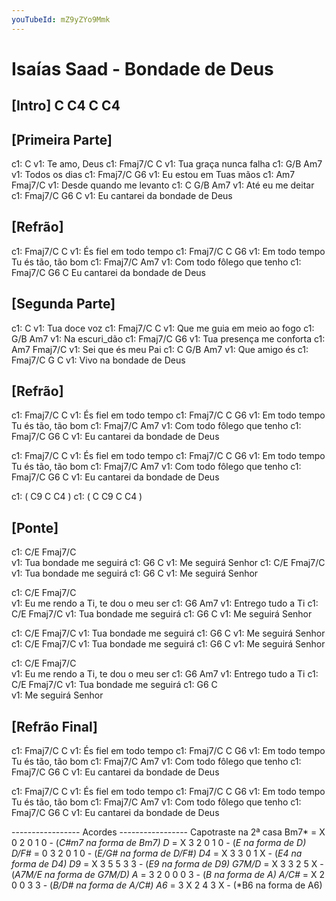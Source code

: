 ```yaml
---
youTubeId: mZ9yZYo9Mmk
---
```


# Isaías Saad - Bondade de Deus


## [Intro] C  C4  C  C4

## [Primeira Parte]

c1:          C
v1: Te amo, Deus
c1:       Fmaj7/C      C
v1: Tua graça nunca falha
c1:    G/B    Am7
v1: Todos os dias
c1:       Fmaj7/C       G6
v1: Eu estou em Tuas mãos
c1:                    Am7  Fmaj7/C
v1: Desde quando me levanto
c1:         C     G/B  Am7
v1: Até eu me deitar
c1:          Fmaj7/C     G6      C
v1: Eu cantarei da bondade de Deus

## [Refrão]

c1: Fmaj7/C                  C
v1:       És fiel em todo tempo
c1: Fmaj7/C                      C        G6
v1:       Em todo tempo Tu és tão, tão bom
c1: Fmaj7/C                      Am7
v1:       Com todo fôlego que tenho
c1:          Fmaj7/C     G6      C
Eu cantarei da bondade de Deus

## [Segunda Parte]

c1:           C
v1: Tua doce voz
c1:          Fmaj7/C          C
v1: Que me guia em meio ao fogo
c1:       G/B  Am7
v1: Na escuri_dão
c1:         Fmaj7/C       G6
v1: Tua presença me conforta
c1:                 Am7  Fmaj7/C
v1: Sei que és meu Pai
c1:       C   G/B  Am7
v1: Que amigo és
c1:       Fmaj7/C G       C
v1: Vivo na bondade de Deus

## [Refrão]

c1: Fmaj7/C                  C
v1:       És fiel em todo tempo
c1: Fmaj7/C                      C        G6
v1:       Em todo tempo Tu és tão, tão bom
c1: Fmaj7/C                      Am7
v1:       Com todo fôlego que tenho
c1:          Fmaj7/C     G6      C
v1: Eu cantarei da bondade de Deus

c1: Fmaj7/C                  C
v1:       És fiel em todo tempo
c1: Fmaj7/C                      C        G6
v1:       Em todo tempo Tu és tão, tão bom
c1: Fmaj7/C                      Am7
v1:       Com todo fôlego que tenho
c1:          Fmaj7/C     G6      C
v1: Eu cantarei da bondade de Deus

c1: ( C9  C  C4 )
c1: ( C  C9  C  C4 )

## [Ponte]

c1: C/E                 Fmaj7/C                
v1:     Tua bondade me seguirá
c1:     G6         C
v1: Me seguirá Senhor
c1: C/E                 Fmaj7/C
v1:     Tua bondade me seguirá
c1:     G6         C
v1: Me seguirá Senhor

c1:        C/E            Fmaj7/C               
v1: Eu me rendo a Ti, te dou o meu ser
c1:     G6          Am7
v1: Entrego tudo a Ti
c1: C/E                 Fmaj7/C
v1:     Tua bondade me seguirá
c1:     G6         C
v1: Me seguirá Senhor

c1: C/E                 Fmaj7/C
v1:     Tua bondade me seguirá
c1:     G6         C
v1: Me seguirá Senhor
c1: C/E                 Fmaj7/C
v1:     Tua bondade me seguirá
c1:     G6         C
v1: Me seguirá Senhor

c1:        C/E            Fmaj7/C               
v1: Eu me rendo a Ti, te dou o meu ser
c1:     G6          Am7
v1: Entrego tudo a Ti
c1: C/E                 Fmaj7/C
v1:     Tua bondade me seguirá
c1:     G6         C    
v1: Me seguirá Senhor

## [Refrão Final]

c1: Fmaj7/C                  C
v1:       És fiel em todo tempo
c1: Fmaj7/C                      C        G6
v1:       Em todo tempo Tu és tão, tão bom
c1: Fmaj7/C                      Am7
v1:       Com todo fôlego que tenho
c1:          Fmaj7/C     G6      C
v1: Eu cantarei da bondade de Deus

c1: Fmaj7/C                  C
v1:       És fiel em todo tempo
c1: Fmaj7/C                      C        G6
v1:       Em todo tempo Tu és tão, tão bom
c1: Fmaj7/C                      Am7
v1:       Com todo fôlego que tenho
c1:          Fmaj7/C     G6      C
v1: Eu cantarei da bondade de Deus


----------------- Acordes -----------------
Capotraste na 2ª casa
Bm7*  = X 0 2 0 1 0 - (*C#m7 na forma de Bm7)
D*  = X 3 2 0 1 0 - (*E na forma de D)
D/F#*  = 0 3 2 0 1 0 - (*E/G# na forma de D/F#)
D4*  = X 3 3 0 1 X - (*E4 na forma de D4)
D9*  = X 3 5 5 3 3 - (*E9 na forma de D9)
G7M/D*  = X 3 3 2 5 X - (*A7M/E na forma de G7M/D)
A*  = 3 2 0 0 0 3 - (*B na forma de A)
A/C#*  = X 2 0 0 3 3 - (*B/D# na forma de A/C#)
A6*  = 3 X 2 4 3 X - (*B6 na forma de A6)